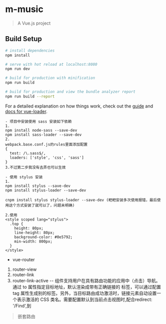# m-music

> A Vue.js project

## Build Setup

``` bash
# install dependencies
npm install

# serve with hot reload at localhost:8080
npm run dev

# build for production with minification
npm run build

# build for production and view the bundle analyzer report
npm run build --report
```

For a detailed explanation on how things work, check out the [guide](http://vuejs-templates.github.io/webpack/) and [docs for vue-loader](http://vuejs.github.io/vue-loader).


```
- 项目中安装使用 sass 安装如下依赖
1.
npm install node-sass --save-dev
npm install sass-loader --save-dev
2.
webpack.base.conf.js的rules里面添加配置
{
  test: /\.sass$/,
  loaders: ['style', 'css', 'sass']
}
3.不过第二步我没有去弄也可以生效

- 使用 stylus 安装
1.
npm install stylus --save-dev
npm install stylus-loader --save-dev

cnpm install stylus stylus-loader --save-dev (粑粑安装多次使用报错，最后使用这个方式安装了就可以了，问题未明确)

2.使用
<style scoped lang="stylus">
  .top {
    height: 80px;
    line-height: 80px;
    background-color: #0e5792;
    min-width: 800px;
  }
</style>

```

- vue-router

1. router-view
2. router-link
3. router-link-active
-- <router-link> 组件支持用户在具有路由功能的应用中（点击）导航。 通过 to 属性指定目标地址，默认渲染成带有正确链接的 <a> 标签，可以通过配置 tag 属性生成别的标签。另外，当目标路由成功激活时，链接元素自动设置一个表示激活的 CSS 类名。需要配置默认到当前点击视图时,配合redirect: '/Find',到 <router-link tag="div" class="tab-item" to="/Find"></router-link>

> 嵌套路由
